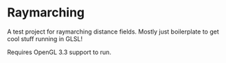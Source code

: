 # Raymarching

A test project for raymarching distance fields. Mostly just boilerplate to get cool stuff running in GLSL!

Requires OpenGL 3.3 support to run.
